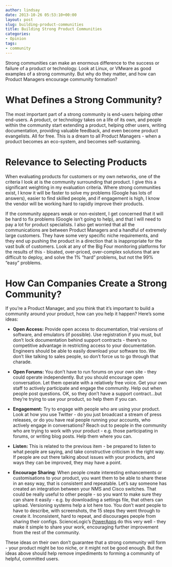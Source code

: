 ```yaml
---
author: lindsay
date: 2013-10-26 05:53:10+00:00
layout: post
slug: building-product-communities
title: Building Strong Product Communities
categories:
- Opinion
tags:
- community
---
```


Strong communities can make an enormous difference to the success or failure of a product or technology. Look at Linux, or VMware as good examples of a strong community. But why do they matter, and how can Product Managers encourage community formation?


# What Defines a Strong Community?


The most important part of a strong community is end-users helping other end-users. A product, or technology takes on a life of its own, and people within the community start extending a product, helping other users, writing documentation, providing valuable feedback, and even become product evangelists. All for free. This is a dream to all Product Managers - when a product becomes an eco-system, and becomes self-sustaining.


# Relevance to Selecting Products


When evaluating products for customers or my own networks, one of the criteria I look at is the community surrounding that product. I give this a significant weighting in my evaluation criteria. Where strong communities exist, I know it will be faster to solve my problems (Google has lots of answers), easier to find skilled people, and if engagement is high, I know the vendor will be working hard to rapidly improve their products.

If the community appears weak or non-existent, I get concerned that it will be hard to fix problems (Google isn’t going to help), and that I will need to pay a lot for product specialists. I also get worried that all the communications are between Product Managers and a handful of extremely large customers. They have some very specific niche requirements, and they end up pushing the product in a direction that is inappropriate for the vast bulk of customers. Look at any of the Big Four monitoring platforms for the results of this - bloated, over-priced, over-complex solutions that are difficult to deploy, and solve the 1% “hard” problems, but not the 99% “easy” problems.


# How Can Companies Create a Strong Community?


If you’re a Product Manager, and you think that it’s important to build a community around your product, how can you help it happen? Here’s some ideas:



	
  * **Open Access:** Provide open access to documentation, trial versions of software, and emulators (if possible). Use registration if you must, but don’t lock documentation behind support contracts - there’s no competitive advantage in restricting access to your documentation. Engineers should be able to easily download your software too. We don’t like talking to sales people, so don’t force us to go through that charade.

	
  * **Open Forums:** You don’t have to run forums on your own site - they could operate independently. But you should encourage open conversation. Let them operate with a relatively free voice. Get your own staff to actively participate and engage the community. Help out when people post questions. OK, so they don’t have a support contract…but they’re trying to use your product, so help them if you can.

	
  * **Engagement:** Try to engage with people who are using your product. Look at how you use Twitter - do you just broadcast a stream of press releases, or do you have real people running your accounts, who actively engage in conversations? Reach out to people in the community who are trying to work with your product - e.g. those participating in forums, or writing blog posts. Help them where you can.

	
  * **Listen:** This is related to the previous item - be prepared to listen to what people are saying, and take constructive criticism in the right way. If people are out there talking about issues with your products, and ways they can be improved, they may have a point.

	
  * **Encourage Sharing**: When people create interesting enhancements or customisations to your product, you want them to be able to share these in an easy way, that is consistent and repeatable. Let’s say someone has created an integration between your NMS and Cisco switches. That could be really useful to other people - so you want to make sure they can share it easily - e.g. by downloading a settings file, that others can upload. Versioning systems help a lot here too. You don’t want people to have to describe, with screenshots, the 15 steps they went through to create it. Inconsistent, hard to repeat, and discourages people from sharing their configs. ScienceLogic’s [PowerApps](http://www.sciencelogic.com/download-center/powerapps) do this very well - they make it simple to share your work, encouraging further improvement from the rest of the community.


These ideas on their own don’t guarantee that a strong community will form - your product might be too niche, or it might not be good enough. But the ideas above should help remove impediments to forming a community of helpful, committed users.
